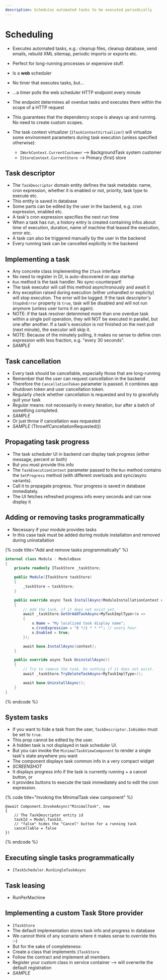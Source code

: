 ```yaml
---
description: Schedules automated tasks to be executed periodically
---
```


# Scheduling

* Executes automated tasks, e.g.: cleanup files, cleanup database, send emails, rebuild XML sitemap, periodic imports or exports etc.
* Perfect for long-running processes or expensive stuff.



* Is a **web** scheduler
* No timer that executes tasks, but...
* ...a timer polls the web scheduler HTTP endpoint every minute
* The endpoint determines all overdue tasks and executes them within the scope of a HTTP request
* This guarantees that the dependency scope is always up and running. No need to create custom scopes.
* The task context virtualizer (`ITaskContextVirtualizer`) will virtualize some environment parameters during task execution (unless specified otherwise):
  * `IWorkContext.CurrentCustomer` --> BackgroundTask system customer
  * `IStoreContext.CurrentStore` --> Primary (first) store

## Task descriptor

* The `TaskDescriptor` domain entity defines the task metadata: name, cron expression, whether it is enabled or not, priority, task type to execute etc.
* This entity is saved in database
* Some parts can be edited by the user in the backend, e.g. cron expression, enabled etc.
* A task's cron expression specifies the next run time
* When a task has run, a history entry is created containing infos about: time of execution, duration, name of machine that leased the execution, error etc.
* A task can also be triggered manually by the user in the backend
* Every running task can be cancelled explicitly in the backend

## Implementing a task

* Any concrete class implementing the `ITask` interface
* No need to register in DI, is auto-discovered on app startup
* `Run` method is the task handler. No sync-counterpart!
* The task executor will call this method asynchronously and await it
* Any exception raised during execution (either unhandled or explicity) will stop execution. The error will be logged. If the task descriptor's `StopOnError` property is `true`, task will be disabled and will not run anymore (unless user turns it on again).
* NOTE: if the task resolver determined more than one overdue task within a single poll operation, they will NOT be executed in parallel, but one after another. If a task's execution is not finished on the next poll (next minute), the executor will skip it.
* NOTE: Because of the minutely polling, it makes no sense to define cron expression with less fraction, e.g. "every 30 seconds".
* _SAMPLE_

## Task cancellation

* Every task should be cancellable, especially those that are long-running
* Remember that the user can request cancellation in the backend
* Therefore the `CancellationToken` parameter is passed. It combines app shutdown token and user cancellation token.
* Regularly check whether cancellation is requested and try to gracefully quit your task
* _Regular_ means: not necessarily in every iteration, bur after a batch of something completed.
* _SAMPLE_
* Or just throw if cancellation was requested
* _SAMPLE_ (ThrowIfCancellationRequested())

## Propagating task progress

* The task scheduler UI in backend can display task progress (either message, percent or both)
* But you must provide this info
* The `TaskExecutionContext` parameter passed to the `Run` method contains the `SetProgress` method (with different overloads and sync/async variants).
* Call it to propagate progress. Your progress is saved in database immediately.
* The UI fetches refreshed progress info every seconds and can now display it

## Adding or removing tasks programmatically

* Necessary if your module provides tasks
* In this case task must be added during module installation and removed during uninstallation

{% code title="Add and remove tasks programmatically" %}
```csharp
internal class Module : ModuleBase
{
    private readonly ITaskStore _taskStore;

    public Module(ITaskStore taskStore)
    {
        _taskStore = taskStore;
    }

    public override async Task InstallAsync(ModuleInstallationContext context)
    {
        // Add the task, if it does not exist yet.
        await _taskStore.GetOrAddTaskAsync<MyTaskImplType>(x =>
        {
            x.Name = "My localized task display name";
            x.CronExpression = "0 */1 * * *"; // every hour
            x.Enabled = true;
        });

        await base.InstallAsync(context);
    }

    public override async Task UninstallAsync()
    {
        // Try to remove the task. Do nothing if it does not exist.
        await _taskStore.TryDeleteTaskAsync<MyTaskImplType>();

        await base.UninstallAsync();
    }
}
```
{% endcode %}

## System tasks

* If you want to hide a task from the user, `TaskDescriptor.IsHidden` must be set to `true`.
* This prop cannot be edited by the user.
* A hidden task is not displayed in task scheduler UI.
* But you can invoke the `MinimalTaskViewComponent` to render a single task's state anywhere you want
* The component displays task common info in a very compact widget
* _SCREENSHOT_
* It displays progress info if the task is currently running + a cancel button, or
* it provides buttons to execute the task immediately and to edit the cron expression.

{% code title="Invoking the MinimalTask view component" %}
```cshtml
@await Component.InvokeAsync("MinimalTask", new 
{ 
	// The TaskDescriptor entity id
	taskId = Model.TaskId, 
	// "false" hides the "Cancel" button for a running task
	cancellable = false
})
```
{% endcode %}

## Executing single tasks programmatically

* `ITaskScheduler.RunSingleTaskAsync`

## Task leasing

* RunPerMachine

## Implementing a custom Task Store provider

* `ITaskStore`
* The default implementation stores task info and progress in database
* We cannot think of any scenario where it makes sense to override this :-)
* But for the sake of completeness:
* Create a class that implements `ITaskStore`
* Follow the contract and implement all members
* Register your custom class in service container --> will overwrite the default registration
* _SAMPLE_
